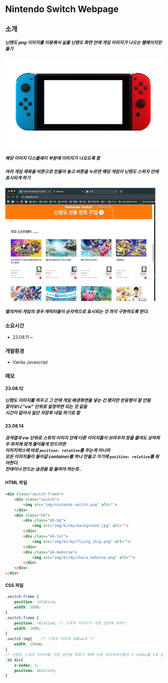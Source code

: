 # Nintendo Switch Webpage

## 소개
##### 닌텐도 png 이미지를 이용해서 실물 닌텐도 화면 안에 게임 이미지가 나오는 웹페이지만들기
![img](img/nintendo%20switch.png)
##### 해당 이미지 디스플레이 부분에 이미지가 나오도록 함 
##### 여러 게임 제목을 버튼으로 만들어 놓고 버튼을 누르면 해당 게임이 닌텐도 스위치 안에 표시되게 하기
![img](img/kirby/Aug-12-2023%2017-01-48.gif)
##### 별의커비 게임의 경우 캐릭터들이 순차적으로 표시되는 것 까지 구현하도록 한다.
### 소요시간
+ 23.08.11 ~ 

### 개발환경
+ Vanila Javascript

### 메모

#### 23.08.12 
##### 닌텐도 이미지를 띄우고 그 안에 게임 배경화면을 넣는 건 됐지만 반응형이 잘 안됨 <br>찾아보니 "vw" 단위로 설정하면 되는 것 같음 <br>시간이 없어서 일단 저장후 내일 하기로 함

#### 23.08.14
##### 검색결과 vw 단위로 스위치 이미지 안에 다른 이미지들이 브라우저 창을 줄여도 상하좌우 위치에 맞게 줄어들게 만드려면<br>이미지박스에 바로 `position: relative`를 주는게 아니라 <br>모든 이미지들이 들어갈 container를 하나 만들고 거기에 `position: relative`를 줘야한다.<br>컨테이너 만드는 습관을 잘 들여야 하는듯..

#### HTML 파일
```html
<div class="switch-frame">
    <div class="switch">
        <img src="img/nintendo switch.png" alt="">
    </div>
    <div class="kb">
        <div class="kb-bg">
            <img src="img/kirby/background.jpg" alt="">
        </div>
        <div class="kb-lor">
            <img src="img/kirby/flying_ship.png" alt="">
        </div>
        <div class="kb-mahoroa">
            <img src="img/kirby/chara_mahoroa.png" alt="">
        </div>
    </div>
</div>
```
#### CSS 파일
```css
.switch-frame {
    position: relative;
    width: 100%;
}
.switch-frame {     
    position: relative; /* 스위치 이미지가 가장 상단에 위치*/
    width: 100%;
}
.switch img{    /* 스위치 이미지 100vw로 */
    width: 100vw;
}
/* 닌텐도 스위치 이미지를 가장 상단에 띄우기 위해 다른 이미지박스들의 z-index를 1로 줌 */
.kb div{            
    z-index: 1;
    position: absolute;
}

```